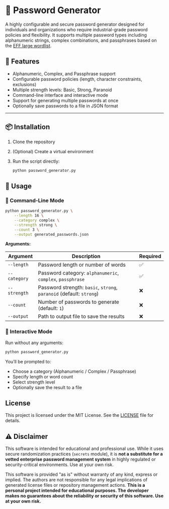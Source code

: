 # 🔐 Password Generator

A highly configurable and secure password generator designed for individuals and organizations who require industrial-grade password policies and flexibility. It supports multiple password types including alphanumeric strings, complex combinations, and passphrases based on the [EFF large wordlist](https://www.eff.org/dice).

## 🚀 Features

* Alphanumeric, Complex, and Passphrase support
* Configurable password policies (length, character constraints, exclusions)
* Multiple strength levels: Basic, Strong, Paranoid
* Command-line interface and interactive mode
* Support for generating multiple passwords at once
* Optionally save passwords to a file in JSON format

---

## 📦 Installation

1. Clone the repository
2. (Optional) Create a virtual environment

3. Run the script directly:

   ```bash
   python password_generator.py
   ```

## 📖 Usage

### 🔧 Command-Line Mode

```bash
python password_generator.py \
    --length 16 \
    --category complex \
    --strength strong \
    --count 3 \
    --output generated_passwords.json
```

**Arguments:**

| Argument     | Description                                                          | Required |
| ------------ | -------------------------------------------------------------------- | -------- |
| `--length`   | Password length or number of words                                   | ✅        |
| `--category` | Password category: `alphanumeric`, `complex`, `passphrase`           | ✅        |
| `--strength` | Password strength: `basic`, `strong`, `paranoid` (default: `strong`) | ❌        |
| `--count`    | Number of passwords to generate (default: `1`)                       | ❌        |
| `--output`   | Path to output file to save the results                              | ❌        |

### 🧙 Interactive Mode

Run without any arguments:

```bash
python password_generator.py
```

You’ll be prompted to:

* Choose a category (Alphanumeric / Complex / Passphrase)
* Specify length or word count
* Select strength level
* Optionally save the result to a file

## License

This project is licensed under the MIT License. See the [LICENSE](LICENSE) file for details.

## ⚠️ Disclaimer

This software is intended for educational and professional use. While it uses secure randomization practices (`secrets` module), it is **not a substitute for a vetted enterprise password management system** in highly regulated or security-critical environments. Use at your own risk.

This software is provided "as is" without warranty of any kind, express or implied. The authors are not responsible for any legal implications of generated license files or repository management actions.  **This is a personal project intended for educational purposes. The developer makes no guarantees about the reliability or security of this software. Use at your own risk.**
